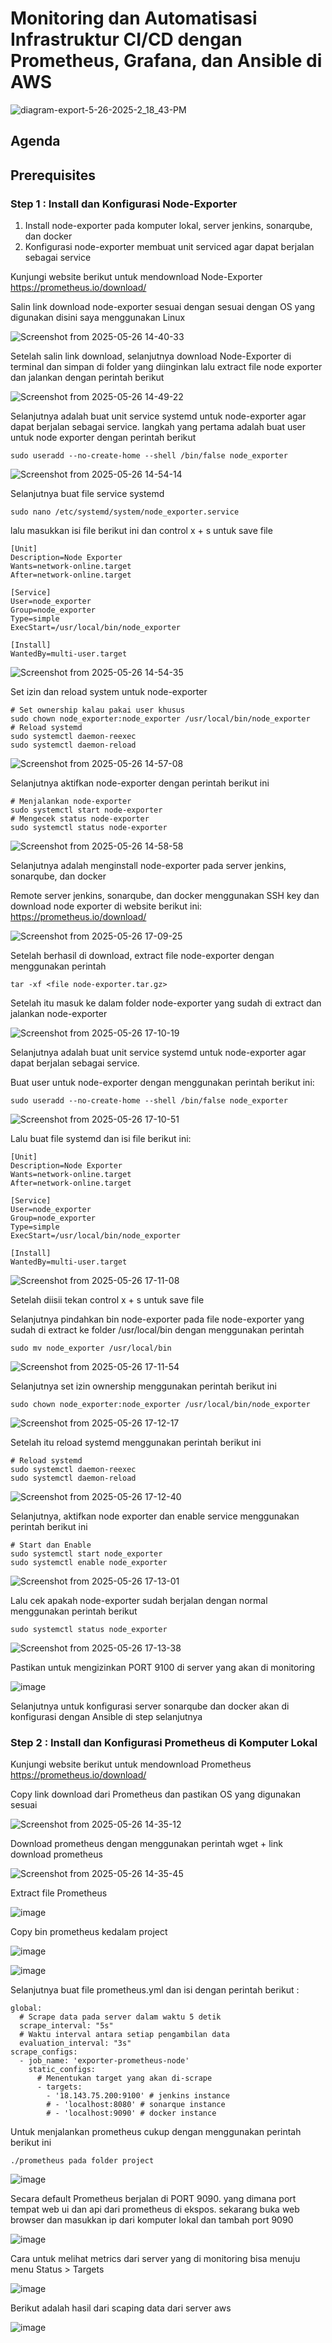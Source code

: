 # Monitoring dan Automatisasi Infrastruktur CI/CD dengan Prometheus, Grafana, dan Ansible di AWS 

![diagram-export-5-26-2025-2_18_43-PM](https://github.com/user-attachments/assets/bb6f9459-fcc5-4f3f-aa28-69d410576322)

## Agenda 
## Prerequisites

### Step 1 : Install dan Konfigurasi Node-Exporter
1. Install node-exporter pada komputer lokal, server jenkins, sonarqube, dan docker
2. Konfigurasi node-exporter membuat unit serviced agar dapat berjalan sebagai service

Kunjungi website berikut untuk mendownload Node-Exporter 
https://prometheus.io/download/

Salin link download node-exporter sesuai dengan sesuai dengan OS yang digunakan disini saya menggunakan Linux

![Screenshot from 2025-05-26 14-40-33](https://github.com/user-attachments/assets/864ee78a-599b-4498-806b-b2304d6290e7)

Setelah salin link download, selanjutnya download Node-Exporter di terminal dan simpan di folder yang diinginkan lalu extract file node exporter dan jalankan dengan perintah berikut

![Screenshot from 2025-05-26 14-49-22](https://github.com/user-attachments/assets/5bf94826-4c74-4aec-bf68-1b160622bf45)

Selanjutnya adalah buat unit service systemd untuk node-exporter agar dapat berjalan sebagai service. langkah yang pertama adalah buat user untuk node exporter dengan perintah berikut 
```
sudo useradd --no-create-home --shell /bin/false node_exporter
```
![Screenshot from 2025-05-26 14-54-14](https://github.com/user-attachments/assets/15808031-8f6a-47f7-8b86-756112f86adb)

Selanjutnya buat file service systemd
```
sudo nano /etc/systemd/system/node_exporter.service
```
lalu masukkan isi file berikut ini dan control x + s untuk save file
```
[Unit]
Description=Node Exporter
Wants=network-online.target
After=network-online.target

[Service]
User=node_exporter
Group=node_exporter
Type=simple
ExecStart=/usr/local/bin/node_exporter

[Install]
WantedBy=multi-user.target
```
![Screenshot from 2025-05-26 14-54-35](https://github.com/user-attachments/assets/d3d099b9-247f-4c75-880f-85902d35a179)

Set izin dan reload system untuk node-exporter
```
# Set ownership kalau pakai user khusus
sudo chown node_exporter:node_exporter /usr/local/bin/node_exporter
# Reload systemd
sudo systemctl daemon-reexec
sudo systemctl daemon-reload
```
![Screenshot from 2025-05-26 14-57-08](https://github.com/user-attachments/assets/3ab75084-356c-4d07-a7c1-2fe1ee24ec92)

Selanjutnya aktifkan node-exporter dengan perintah berikut ini
```
# Menjalankan node-exporter
sudo systemctl start node-exporter
# Mengecek status node-exporter
sudo systemctl status node-exporter
```
![Screenshot from 2025-05-26 14-58-58](https://github.com/user-attachments/assets/b064ac44-b8dd-440b-b0d6-7ec388033a60)

Selanjutnya adalah menginstall node-exporter pada server jenkins, sonarqube, dan docker

Remote server jenkins, sonarqube, dan docker menggunakan SSH key dan download node exporter di website berikut ini: https://prometheus.io/download/

![Screenshot from 2025-05-26 17-09-25](https://github.com/user-attachments/assets/41b5feae-8849-4ec9-aedd-f3a94e68719a)

Setelah berhasil di download, extract file node-exporter dengan menggunakan perintah 
```
tar -xf <file node-exporter.tar.gz>
```
Setelah itu masuk ke dalam folder node-exporter yang sudah di extract dan jalankan node-exporter

![Screenshot from 2025-05-26 17-10-19](https://github.com/user-attachments/assets/9b132db8-02a1-4352-9b2f-c0eacb4e7c1d)

Selanjutnya adalah buat unit service systemd untuk node-exporter agar dapat berjalan sebagai service. 

Buat user untuk node-exporter dengan menggunakan perintah berikut ini: 
```
sudo useradd --no-create-home --shell /bin/false node_exporter

```
![Screenshot from 2025-05-26 17-10-51](https://github.com/user-attachments/assets/cfb31c11-9275-47a9-b3bf-80f87ef6de44)

Lalu buat file systemd dan isi file berikut ini:
```
[Unit]
Description=Node Exporter
Wants=network-online.target
After=network-online.target

[Service]
User=node_exporter
Group=node_exporter
Type=simple
ExecStart=/usr/local/bin/node_exporter

[Install]
WantedBy=multi-user.target

```
![Screenshot from 2025-05-26 17-11-08](https://github.com/user-attachments/assets/550d7be0-1b37-48db-9b82-3d728b55c880)

Setelah diisii tekan control x + s untuk save file

Selanjutnya pindahkan bin node-exporter pada file node-exporter yang sudah di extract ke folder /usr/local/bin dengan menggunakan perintah
```
sudo mv node_exporter /usr/local/bin
```
![Screenshot from 2025-05-26 17-11-54](https://github.com/user-attachments/assets/22fa9e00-e3cc-4b2d-b402-6591819f8d7c)

Selanjutnya set izin ownership menggunakan perintah berikut ini
```
sudo chown node_exporter:node_exporter /usr/local/bin/node_exporter
```
![Screenshot from 2025-05-26 17-12-17](https://github.com/user-attachments/assets/9d8ba64c-f1d1-4fde-b79f-0296af0b2871)

Setelah itu reload systemd menggunakan perintah berikut ini
```
# Reload systemd
sudo systemctl daemon-reexec
sudo systemctl daemon-reload
```
![Screenshot from 2025-05-26 17-12-40](https://github.com/user-attachments/assets/5fdbe823-f5c1-4662-b741-1449a6916f78)

Selanjutnya, aktifkan node exporter dan enable service menggunakan perintah berikut ini
```
# Start dan Enable 
sudo systemctl start node_exporter
sudo systemctl enable node_exporter
```
![Screenshot from 2025-05-26 17-13-01](https://github.com/user-attachments/assets/9906bd60-fdd2-4a01-b336-3d5fa7619317)

Lalu cek apakah node-exporter sudah berjalan dengan normal menggunakan perintah berikut
```
sudo systemctl status node_exporter
```
![Screenshot from 2025-05-26 17-13-38](https://github.com/user-attachments/assets/1f7bab77-ff0c-4dba-b28e-57d1718cc830)

Pastikan untuk mengizinkan PORT 9100 di server yang akan di monitoring

![image](https://github.com/user-attachments/assets/a9f465a0-b738-4d06-855a-8333367609b2)

Selanjutnya untuk konfigurasi server sonarqube dan docker akan di konfigurasi dengan Ansible di step selanjutnya


### Step 2 : Install dan Konfigurasi Prometheus di Komputer Lokal

Kunjungi website berikut untuk mendownload Prometheus
https://prometheus.io/download/

Copy link download dari Prometheus dan pastikan OS yang digunakan sesuai 

![Screenshot from 2025-05-26 14-35-12](https://github.com/user-attachments/assets/cdd1faab-2e7f-42aa-aa15-37fd471d7441)

Download prometheus dengan menggunakan perintah wget + link download prometheus

![Screenshot from 2025-05-26 14-35-45](https://github.com/user-attachments/assets/b02f7065-2d25-4173-b1fc-0aa22599b4d1)

Extract file Prometheus

![image](https://github.com/user-attachments/assets/74be305a-cfa8-4908-a527-8f8b6ef59cee)

Copy bin prometheus kedalam project

![image](https://github.com/user-attachments/assets/a88aa281-d4d0-4938-831f-20b8446ec420)

![image](https://github.com/user-attachments/assets/f0ce2828-d9ff-4980-b75e-d01e541f8e2c)

Selanjutnya buat file prometheus.yml dan isi dengan perintah berikut : 
```
global:
  # Scrape data pada server dalam waktu 5 detik
  scrape_interval: "5s"
  # Waktu interval antara setiap pengambilan data
  evaluation_interval: "3s"
scrape_configs:
  - job_name: 'exporter-prometheus-node'
    static_configs:
      # Menentukan target yang akan di-scrape
      - targets:
        - '18.143.75.200:9100' # jenkins instance
        # - 'localhost:8080' # sonarque instance
        # - 'localhost:9090' # docker instance        
```
Untuk menjalankan prometheus cukup dengan menggunakan perintah berikut ini 
```
./prometheus pada folder project
```
![image](https://github.com/user-attachments/assets/7f50b4ac-5070-47bd-97eb-bb8b470f5ead)

Secara default Prometheus berjalan di PORT 9090. yang dimana port tempat web ui dan api dari prometheus di ekspos. sekarang buka web browser dan masukkan ip dari komputer lokal dan tambah port 9090 

![image](https://github.com/user-attachments/assets/8cc7bf61-bf40-4831-9ecc-68586ff8af1f)

Cara untuk melihat metrics dari server yang di monitoring bisa menuju menu Status > Targets 

![image](https://github.com/user-attachments/assets/20266687-4622-4381-8708-3587a73ce982)

Berikut adalah hasil dari scaping data dari server aws 

![image](https://github.com/user-attachments/assets/b725aa7c-5900-4f1e-bf5b-4ea73fcbaa66)





